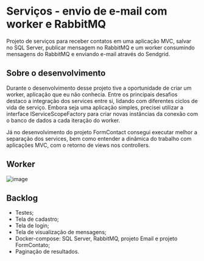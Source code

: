 # Serviços - envio de e-mail com worker e RabbitMQ
Projeto de serviços para receber contatos em uma aplicação MVC, salvar no SQL Server, publicar mensagem no RabbitMQ e um worker consumindo mensagens do RabbitMQ e enviando e-mail através do Sendgrid.

## Sobre o desenvolvimento
Durante o desenvolvimento desse projeto tive a oportunidade de criar um worker, aplicação que eu não conhecia. Entre os principais desafios destaco a integração dos services entre si, lidando com diferentes ciclos de vida de serviço. Embora seja uma aplicação simples, precisei utilizar a interface IServiceScopeFactory para criar novas instâncias da conexão com o banco de dados a cada iteração do worker.

Já no desenvolvimento do projeto FormContact consegui executar melhor a separação dos services, bem como entender a dinâmica do trabalho com aplicações MVC, com o retorno de views nos controllers.

## Worker
![image](https://github.com/carolrochafloro/microservices-email-rabbitmq/assets/127871333/6e89de4a-5b3d-47c4-bcea-e7118c62ab0d)

## Backlog
- Testes;
- Tela de cadastro;
- Tela de login;
- Tela de visualização de mensagens;
- Docker-compose: SQL Server, RabbitMQ, projeto Email e projeto FormContato;
- Paginação de resultados.
